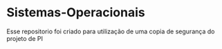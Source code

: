 # Sistemas-Operacionais
Esse repositorio foi criado para utilização de uma copia de segurança do projeto de PI
